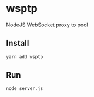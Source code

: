 # wsptp
NodeJS WebSocket proxy to pool

## Install

```bash
yarn add wsptp
```

## Run

```bash
node server.js
```
